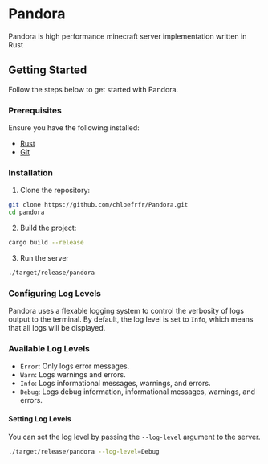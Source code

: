 # Pandora

Pandora is high performance minecraft server implementation written in Rust

## Getting Started

Follow the steps below to get started with Pandora.

### Prerequisites

Ensure you have the following installed:

- [Rust](https://www.rust-lang.org/tools/install)
- [Git](https://git-scm.com/downloads)

### Installation

1. Clone the repository:

```bash
git clone https://github.com/chloefrfr/Pandora.git
cd pandora
```

2. Build the project:

```bash
cargo build --release
```

3. Run the server

```bash
./target/release/pandora
```

### Configuring Log Levels

Pandora uses a flexable logging system to control the verbosity of logs output to the terminal. By default, the log level is set to `Info`, which means that all logs will be displayed.

### Available Log Levels

- `Error`: Only logs error messages.
- `Warn`: Logs warnings and errors.
- `Info`: Logs informational messages, warnings, and errors.
- `Debug`: Logs debug information, informational messages, warnings, and errors.

#### Setting Log Levels

You can set the log level by passing the `--log-level` argument to the server.

```bash
./target/release/pandora --log-level=Debug
```
